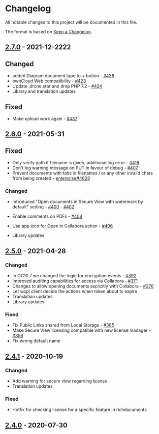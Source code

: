 # Changelog

All notable changes to this project will be documented in this file.

The format is based on [Keep a Changelog](http://keepachangelog.com/en/1.0.0/).

## [2.7.0] - 2021-12-2222

## Changed

- added Diagram document type to + button - [#436](https://github.com/owncloud/richdocuments/pull/436)
- ownCloud Web compatibility - [#423](https://github.com/owncloud/richdocuments/pull/423)
- Update .drone.star and drop PHP 7.2 - [#424](https://github.com/owncloud/richdocuments/pull/424) 
- Library and translation updates

## Fixed

- Make upload work again - [#437](https://github.com/owncloud/richdocuments/pull/437)


## [2.6.0] - 2021-05-31

## Fixed

- Only verify path if filename is given, additional log error - [#418](https://github.com/owncloud/richdocuments/pull/418)
- Don't log warning message on PUT in favour of debug - [#407](https://github.com/owncloud/richdocuments/pull/407)
- Prevent documents with tabs in filenames / or any other invalid chars from being created - [enterprise#4628](https://github.com/owncloud/enterprise/issues/4628)

### Changed 

- Introduced "Open documents in Secure View with watermark by default" setting - [#400](https://github.com/owncloud/richdocuments/pull/400) - [#402](https://github.com/owncloud/richdocuments/pull/402)
- Enable comments on PDFs - [#404](https://github.com/owncloud/richdocuments/pull/404)
- Use app icon for Open in Collabora action - [#406](https://github.com/owncloud/richdocuments/pull/406)


- Library updates


## [2.5.0] - 2021-04-28

### Changed

- In OC10.7 we changed the logic for encryption events -  [#392](https://github.com/owncloud/richdocuments/pull/392)
- Improved auditing capabilities for access via Collabora - [#371](https://github.com/owncloud/richdocuments/pull/371)
- Changes to allow opening documents explicitly with Collabora - [#370](https://github.com/owncloud/richdocuments/pull/370)
- Let wopi client decide the actions when token about to expire
- Translation updates
- Library updates

### Fixed
- Fix Public Links shared from Local Storage - [#385](https://github.com/owncloud/richdocuments/pull/385)
- Make Secure View licensing compatible with new license manager - [#356](https://github.com/owncloud/richdocuments/pull/356)
- Fix wrong default name


## [2.4.1] - 2020-10-19

### Changed
- Add warning for secure view regarding license
- Translation updates

### Fixed
- Hotfix for checking license for a specific feature in richdocuments


## [2.4.0] - 2020-07-30


[Unreleased]: https://github.com/owncloud/guests/compare/v2.7.0...master
[2.7.0]: https://github.com/owncloud/guests/compare/v2.6.0...v2.7.0
[2.6.0]: https://github.com/owncloud/guests/compare/v2.5.0...v2.6.0
[2.5.0]: https://github.com/owncloud/guests/compare/v2.4.1...v2.5.0
[2.4.1]: https://github.com/owncloud/guests/compare/v2.4.0...v2.4.1
[2.4.0]: https://github.com/owncloud/guests/compare/v2.2.0...v2.4.0

